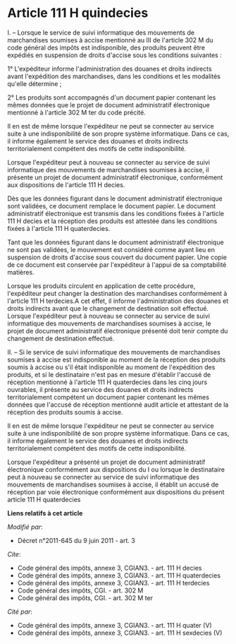 # Article 111 H quindecies

I. – Lorsque le service de suivi informatique des mouvements de marchandises soumises à accise mentionné au III de l'article
302 M du code général des impôts est indisponible, des produits peuvent être expédiés en suspension de droits d'accise sous
les conditions suivantes :

1° L'expéditeur informe l'administration des douanes et droits indirects avant l'expédition des marchandises, dans les
conditions et les modalités qu'elle détermine ;

2° Les produits sont accompagnés d'un document papier contenant les mêmes données que le projet de document administratif
électronique mentionné à l'article 302 M ter du code précité.

Il en est de même lorsque l'expéditeur ne peut se connecter au service suite à une indisponibilité de son propre système
informatique. Dans ce cas, il informe également le service des douanes et droits indirects territorialement compétent des
motifs de cette indisponibilité.

Lorsque l'expéditeur peut à nouveau se connecter au service de suivi informatique des mouvements de marchandises soumises à
accise, il présente un projet de document administratif électronique, conformément aux dispositions de l'article 111 H
decies.

Dès que les données figurant dans le document administratif électronique sont validées, ce document remplace le document
papier. Le document administratif électronique est transmis dans les conditions fixées à l'article 111 H decies et la
réception des produits est attestée dans les conditions fixées à l'article 111 H quaterdecies.

Tant que les données figurant dans le document administratif électronique ne sont pas validées, le mouvement est considéré
comme ayant lieu en suspension de droits d'accise sous couvert du document papier. Une copie de ce document est conservée par
l'expéditeur à l'appui de sa comptabilité matières.

Lorsque les produits circulent en application de cette procédure, l'expéditeur peut changer la destination des marchandises
conformément à l'article 111 H terdecies.A cet effet, il informe l'administration des douanes et droits indirects avant que
le changement de destination soit effectué. Lorsque l'expéditeur peut à nouveau se connecter au service de suivi informatique
des mouvements de marchandises soumises à accise, le projet de document administratif électronique présenté doit tenir compte
du changement de destination effectué.

II. – Si le service de suivi informatique des mouvements de marchandises soumises à accise est indisponible au moment de la
réception des produits soumis à accise ou s'il était indisponible au moment de l'expédition des produits, et si le
destinataire n'est pas en mesure d'établir l'accusé de réception mentionné à l'article 111 H quaterdecies dans les cinq jours
ouvrables, il présente au service des douanes et droits indirects territorialement compétent un document papier contenant les
mêmes données que l'accusé de réception mentionné audit article et attestant de la réception des produits soumis à accise.

Il en est de même lorsque l'expéditeur ne peut se connecter au service suite à une indisponibilité de son propre système
informatique. Dans ce cas, il informe également le service des douanes et droits indirects territorialement compétent des
motifs de cette indisponibilité.

Lorsque l'expéditeur a présenté un projet de document administratif électronique conformément aux dispositions du I ou
lorsque le destinataire peut à nouveau se connecter au service de suivi informatique des mouvements de marchandises soumises
à accise, il établit un accusé de réception par voie électronique conformément aux dispositions du présent article 111 H
quaterdecies

**Liens relatifs à cet article**

_Modifié par_:

  - Décret n°2011-645 du 9 juin 2011 - art. 3

_Cite_:

  - Code général des impôts, annexe 3, CGIAN3. - art. 111 H decies
  - Code général des impôts, annexe 3, CGIAN3. - art. 111 H quaterdecies
  - Code général des impôts, annexe 3, CGIAN3. - art. 111 H terdecies
  - Code général des impôts, CGI. - art. 302 M
  - Code général des impôts, CGI. - art. 302 M ter

_Cité par_:

  - Code général des impôts, annexe 3, CGIAN3. - art. 111 H quater (V)
  - Code général des impôts, annexe 3, CGIAN3. - art. 111 H sexdecies (V)
